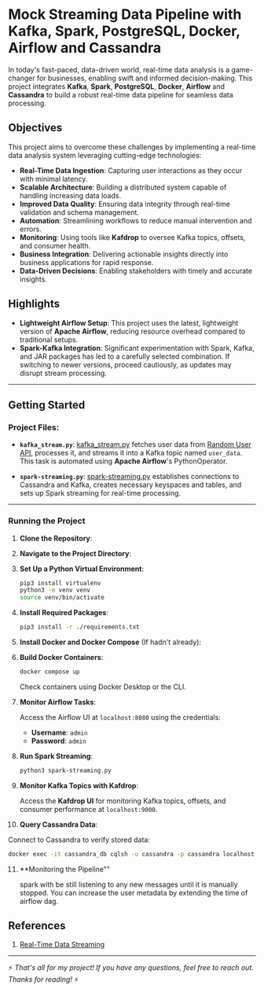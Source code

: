 # Mock Streaming Data Pipeline with Kafka, Spark, PostgreSQL, Docker, Airflow and Cassandra

In today's fast-paced, data-driven world, real-time data analysis is a game-changer for businesses, enabling swift and informed decision-making. This project integrates **Kafka**, **Spark**, **PostgreSQL**, **Docker**, **Airflow** and **Cassandra** to build a robust real-time data pipeline for seamless data processing.

## Objectives

This project aims to overcome these challenges by implementing a real-time data analysis system leveraging cutting-edge technologies:

- **Real-Time Data Ingestion**: Capturing user interactions as they occur with minimal latency.
- **Scalable Architecture**: Building a distributed system capable of handling increasing data loads.
- **Improved Data Quality**: Ensuring data integrity through real-time validation and schema management.
- **Automation**: Streamlining workflows to reduce manual intervention and errors.
- **Monitoring**: Using tools like **Kafdrop** to oversee Kafka topics, offsets, and consumer health.
- **Business Integration**: Delivering actionable insights directly into business applications for rapid response.
- **Data-Driven Decisions**: Enabling stakeholders with timely and accurate insights.

## Highlights

- **Lightweight Airflow Setup**: This project uses the latest, lightweight version of **Apache Airflow**, reducing resource overhead compared to traditional setups.
- **Spark-Kafka Integration**: Significant experimentation with Spark, Kafka, and JAR packages has led to a carefully selected combination. If switching to newer versions, proceed cautiously, as updates may disrupt stream processing.

---

## Getting Started

### Project Files:

- **`kafka_stream.py`**: [kafka_stream.py](dags/kafka_stream.py) fetches user data from [Random User API](https://randomuser.me), processes it, and streams it into a Kafka topic named `user_data`. This task is automated using **Apache Airflow**'s PythonOperator.

- **`spark-streaming.py`**: [spark-streaming.py](spark-streaming.py) establishes connections to Cassandra and Kafka, creates necessary keyspaces and tables, and sets up Spark streaming for real-time processing.

---

### Running the Project

1. **Clone the Repository**:

2. **Navigate to the Project Directory**:

3. **Set Up a Python Virtual Environment**:

   ```bash
   pip3 install virtualenv
   python3 -m venv venv
   source venv/bin/activate
   ```

4. **Install Required Packages**:

   ```bash
   pip3 install -r ./requirements.txt
   ```

5. **Install Docker and Docker Compose** (If hadn't already):

6. **Build Docker Containers**:

   ```bash
   docker compose up
   ```

   Check containers using Docker Desktop or the CLI.

7. **Monitor Airflow Tasks**:

   Access the Airflow UI at `localhost:8080` using the credentials:
   - **Username**: `admin`
   - **Password**: `admin`

8. **Run Spark Streaming**:

   ```bash
   python3 spark-streaming.py
   ```
   
9. **Monitor Kafka Topics with Kafdrop**:

   Access the **Kafdrop UI** for monitoring Kafka topics, offsets, and consumer performance at `localhost:9000`.

10. **Query Cassandra Data**:

   Connect to Cassandra to verify stored data:

   ```bash
   docker exec -it cassandra_db cqlsh -u cassandra -p cassandra localhost 9042
   ```
11. **Monitoring the Pipeline""

    spark with be still listening to any new messages until it is manually stopped. You can increase the user metadata by extending the time of airflow dag.

## References

1. [Real-Time Data Streaming](https://www.youtube.com/watch?v=GqAcTrqKcrY)

---

⚡️ *That's all for my project! If you have any questions, feel free to reach out. Thanks for reading!* ⚡️
